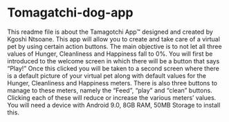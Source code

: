 # Tomagatchi-dog-app

This readme file is about the Tamagotchi App™ designed and created by Kgoshi Ntsoane. This app will allow you to create and take care of a virtual pet by using certain action buttons. The main objective is to not let all three values of Hunger, Cleanliness and Happiness fall to 0%. You will first be introduced to the welcome screen in which there will be a button that says “Play!” Once this clicked you will be taken to a second screen where there is a default picture of your virtual pet along with default values for the Hunger, Cleanliness and Happiness meters. There is also three buttons to manage to these meters, namely the “Feed”, “play” and “clean” buttons. Clicking each of these will reduce or increase the various meters’ values.
You will need a device with Android 9.0, 8GB RAM, 50MB Storage to install this.

